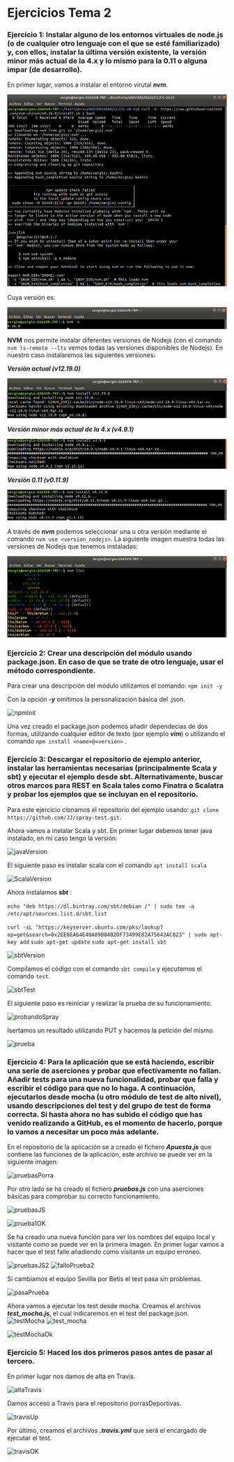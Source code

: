 # Ejercicios Tema 2

### Ejercicio 1: Instalar alguno de los entornos virtuales de node.js (o de cualquier otro lenguaje con el que se esté familiarizado) y, con ellos, instalar la última versión existente, la versión minor más actual de la 4.x y lo mismo para la 0.11 o alguna impar (de desarrollo).

En primer lugar, vamos a instalar el entorno virutal ***nvm***.

![nvmInstall](./img/img_tema2/installNVM.png)

Cuya versión es:

![nvmVersion](./img/img_tema2/nvmVersion.png)

**NVM** nos permite instalar diferentes versiones de Nodejs (con el comando ```nvm ls-remote --lts``` vemos todas las versiones disponibles de Nodejs). En nuestro caso instalaremos las siguientes versiones:

***Versión actual (v12.19.0)***

![latestVersion](./img/img_tema2/latestVersionNodejs.png)

***Versión minor más actual de la 4.x (v4.9.1)***

![latestVersion](./img/img_tema2/minorVersionNodejs.png)


***Versión 0.11 (v0.11.9)***

![latestVersion](./img/img_tema2/011VersionNodejs.png)

A través de ***nvm*** podemos seleccionar una u otra versión mediante el comando ```nvm use <version_nodejs>```. La siguiente imagen muestra todas las versiones de Nodejs que tenemos instaladas:

![allVersion](./img/img_tema2/AllversionNodejs.png)


### Ejercicio 2: Crear una descripción del módulo usando package.json. En caso de que se trate de otro lenguaje, usar el método correspondiente.

Para crear una descripción del módulo utilizamos el comando: 
```npm init -y```

Con la opción ***-y*** omitimos la personalización básica del .json.

![npmInit](./img/img_tema2/packageJSON.png)

Una vez creado el package.json podemos añadir dependecias de dos formas, utilizando cualquier editor de texto (por ejemplo ***vim***) o utilizando el comando ```npm install <name>@<version>``` .

### Ejercicio 3: Descargar el repositorio de ejemplo anterior, instalar las herramientas necesarias (principalmente Scala y sbt) y ejecutar el ejemplo desde sbt. Alternativamente, buscar otros marcos para REST en Scala tales como Finatra o Scalatra y probar los ejemplos que se incluyan en el repositorio.

Para este ejercicio clonamos el repositorio del ejemplo usando: ```git clone https://github.com/JJ/spray-test.git```.

Ahora vamos a instalar Scala y sbt. En primer lugar debemos tener java instalado, en mi caso tengo la versión:

![javaVersion](./img/img_tema2/javaVersion.png)

El siguiente paso es instalar scala con el comando ```apt install scala```

![ScalaVersion](./img/img_tema2/scalaVersion.png)

Ahora instalamos ***sbt*** :

```echo "deb https://dl.bintray.com/sbt/debian /" | sudo tee -a /etc/apt/sources.list.d/sbt.list```

```curl -sL "https://keyserver.ubuntu.com/pks/lookup?op=get&search=0x2EE0EA64E40A89B84B2DF73499E82A75642AC823" | sudo apt-key add```
```sudo apt-get update```
```sudo apt-get install sbt```

![sbtVersion](./img/img_tema2/sbtVersion.png)

Compilamos el código con el comando ```sbt compile``` y ejecutamos el comando ```test```.

![sbtTest](./img/img_tema2/sbtCompileTest.png)

El siguiente paso es reiniciar y realizar la prueba de su funcionamiento.

![probandoSpray](./img/img_tema2/probandoSpray.png)


Isertamos un resultado utilizando PUT y hacemos la petición del mismo.

![prueba](./img/img_tema2/prueba.png)


### Ejercicio 4: Para la aplicación que se está haciendo, escribir una serie de aserciones y probar que efectivamente no fallan. Añadir tests para una nueva funcionalidad, probar que falla y escribir el código para que no lo haga. A continuación, ejecutarlos desde mocha (u otro módulo de test de alto nivel), usando descripciones del test y del grupo de test de forma correcta. Si hasta ahora no has subido el código que has venido realizando a GitHub, es el momento de hacerlo, porque lo vamos a necesitar un poco más adelante.

En el repositorio de la aplicación se a creado el fichero ***Apuesta.js*** que contiene las funciones de la aplicación, este archivo se puede ver en la siguiente imagen:

![pruebasPorra](./img/img_tema2/apuestaCode.png)

Por otro lado se ha creado el fichero ***pruebas.js*** con una aserciones básicas para comprobar su correcto funcionamiento. 

![pruebasJS](./img/img_tema2/pruebasJS1.png)

![prueba1OK](./img/img_tema2/prueba1OK.png)

Se ha creado una nueva función para ver los nombres del equipo local y visitante como se puede ver en la primera imagen. En primer lugar vamos a hacer que el test falle añadiendo como visitante un equipo erroneo.

![pruebasJS2](./img/img_tema2/pruebasJS2.png)
![falloPrueba2](./img/img_tema2/falloPrueba2.png)

Si cambiamos el equipo Sevilla por Betis el test pasa sin problemas.

![pasaPrueba](./img/img_tema2/pasaPrueba.png)

Ahora vamos a ejecutar los test desde mocha. Creamos el archivos ***test_mocha.js***, el cual indicaremos en el test del package.json.
![testMocha](./img/img_tema2/testMocha.png)
![test_mocha](./img/img_tema2/test_mocha.png)

![testMochaOk](./img/img_tema2/testMochaOk.png)


### Ejercicio 5: Haced los dos primeros pasos antes de pasar al tercero.
    
En primer lugar nos damos de alta en Travis.

![altaTravis](./img/img_tema2/altaTravis.png)

Damos acceso a Travis para el repositorio porrasDeportivas.

![travisUp](./img/img_tema2/travisUp.png)

Por último, creamos el archivos ***.travis.yml*** que será el encargado de ejecutar el test.

![travisOK](./img/img_tema2/travisOK.png)